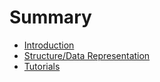 # Summary

* [Introduction](README.md)
* [Structure/Data Representation](structure.md)
* [Tutorials](tutorials.md)

